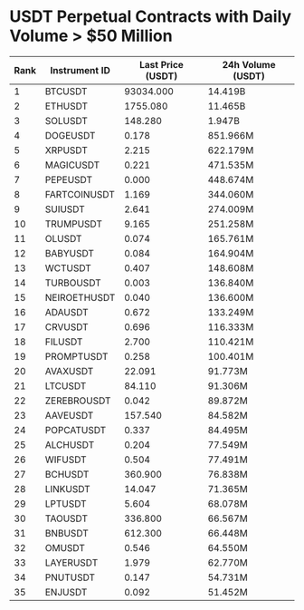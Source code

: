 # USDT Perpetual Contracts with Daily Volume > $50 Million

| Rank | Instrument ID | Last Price (USDT) | 24h Volume (USDT) |
|------|---------------|-------------------|-------------------|
| 1 | BTCUSDT | 93034.000 | 14.419B |
| 2 | ETHUSDT | 1755.080 | 11.465B |
| 3 | SOLUSDT | 148.280 | 1.947B |
| 4 | DOGEUSDT | 0.178 | 851.966M |
| 5 | XRPUSDT | 2.215 | 622.179M |
| 6 | MAGICUSDT | 0.221 | 471.535M |
| 7 | PEPEUSDT | 0.000 | 448.674M |
| 8 | FARTCOINUSDT | 1.169 | 344.060M |
| 9 | SUIUSDT | 2.641 | 274.009M |
| 10 | TRUMPUSDT | 9.165 | 251.258M |
| 11 | OLUSDT | 0.074 | 165.761M |
| 12 | BABYUSDT | 0.084 | 164.904M |
| 13 | WCTUSDT | 0.407 | 148.608M |
| 14 | TURBOUSDT | 0.003 | 136.840M |
| 15 | NEIROETHUSDT | 0.040 | 136.600M |
| 16 | ADAUSDT | 0.672 | 133.249M |
| 17 | CRVUSDT | 0.696 | 116.333M |
| 18 | FILUSDT | 2.700 | 110.421M |
| 19 | PROMPTUSDT | 0.258 | 100.401M |
| 20 | AVAXUSDT | 22.091 | 91.773M |
| 21 | LTCUSDT | 84.110 | 91.306M |
| 22 | ZEREBROUSDT | 0.042 | 89.872M |
| 23 | AAVEUSDT | 157.540 | 84.582M |
| 24 | POPCATUSDT | 0.337 | 84.495M |
| 25 | ALCHUSDT | 0.204 | 77.549M |
| 26 | WIFUSDT | 0.504 | 77.491M |
| 27 | BCHUSDT | 360.900 | 76.838M |
| 28 | LINKUSDT | 14.047 | 71.365M |
| 29 | LPTUSDT | 5.604 | 68.078M |
| 30 | TAOUSDT | 336.800 | 66.567M |
| 31 | BNBUSDT | 612.300 | 66.448M |
| 32 | OMUSDT | 0.546 | 64.550M |
| 33 | LAYERUSDT | 1.979 | 62.770M |
| 34 | PNUTUSDT | 0.147 | 54.731M |
| 35 | ENJUSDT | 0.092 | 51.452M |
